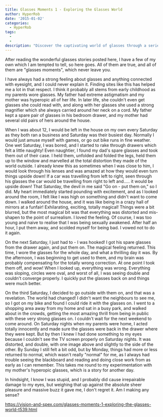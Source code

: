 ```yaml
---
title: Glasses Moments 1 - Exploring the Glasses World
author: HyperRob
date: '2015-01-02'
categories:
  - HyperRob
tags:
  - 
  - 
description: "Discover the captivating world of glasses through a series of true, enchanting moments that linger forever."
---
```

After reading the wonderful glasses stories posted here, I have a few of my own which I am tempted to tell, so here goes. All of them are true, and all of them are "glasses moments", which never leave you.

I have always had a strong feeling about glasses and anything connected with eyesight, and I could never explain it. Finding sites like this has helped me a lot in that respect. I think it probably all stems from early childhood as my parents wore glasses. My father had extreme astigmatism and my mother was hyperopic all of her life. In later life, she couldn't even get glasses she could read with, and along with her glasses she used a strong magnifier which she always carried around her neck on a cord. My father kept a spare pair of glasses in his bedroom drawer, and my mother had several old pairs of hers around the house.

When I was about 12, I would be left in the house on my own every Saturday as they both ran a business and Saturday was their busiest day. Normally I would just amuse myself with games, or go out bike runs in fine weather. One wet Saturday, I was bored, and I started to rake through drawers which felt a little naughty! Even naughtier, I found my dad's spare glasses and took them out of their case. I held them, unfolded and folded the legs, held them up to the window and marvelled at the total distortion they made of the world outside. I already knew this as sometimes when I was close to him, I would look through his lenses and was amazed at how they would even turn things upside down! If a car was travelling from left to right, seen through his glasses the car would be travelling from right to left and..... it would be upside down! That Saturday, the devil in me said "Go on - put them on," so I did. My heart immediately started pounding with excitement, and as I looked around the room, I felt like I was high on something and didn't want to come down. I walked around the house, and it was like being in a crazy hall of mirrors at a funfair! Exhilarating, exciting, totally magical! Things were a bit blurred, but the most magical bit was that everything was distorted and mis-shapen to the point of surrealism. I loved the feeling. Of course, I was too young and naive to realise that I was being sexually awakened. After half an hour, I put them away, and scolded myself for being bad. I vowed not to do it again.

On the next Saturday, I just had to - I was hooked! I got his spare glasses from the drawer again, and put them on. The magical feeling returned. This time, I wore the glasses for the whole day, and what a thrilling day it was. By the afternoon, I was beginning to get used to them, and my brain was probably compensating for the totally wrong correction. At one point I took them off, and wow! When I looked up, everything was wrong. Everything was sloping, circles were oval, and worst of all, I was seeing double and couldn't converge properly. I quickly put the glasses back on and things were much better.

On the third Saturday, I decided to go outside with them on, and that was a revelation. The world had changed! I didn't want the neighbours to see me, so I got on my bike and found I could ride it with the glasses on. I went to a shopping area away from my home and sat in a busy park, and walked about in the crowds, getting the most amazing thrill from being in public with these very strong glasses on. I couldn't wait for the next weekend to come around.
On Saturday nights when my parents were home, I acted totally innocently and made sure the glasses were back in the drawer where they were kept. But by then I knew I had done something to my eyes because I couldn't see the TV screen properly on Saturday nights. It was distorted, and double, with one image above and slightly to the side of the other. By Sunday I still felt a bit odd, but by Monday, things had more or less returned to normal, which wasn't really "normal" for me, as I always had trouble seeing the blackboard and reading and doing close work from as early as I can remember.
This takes me round to my experimentation with my mother's hyperopic glasses, which is a story for another day.

In hindsight, I know I was stupid, and I probably did cause irrepairable damage to my eyes, but weighing that up against the absolute sheer pleasure and massive buzz it gave me, I don't regret it. Am I making any sense?

https://vision-and-spex.com/glasses-moments-1-exploring-the-glasses-world-t539.html